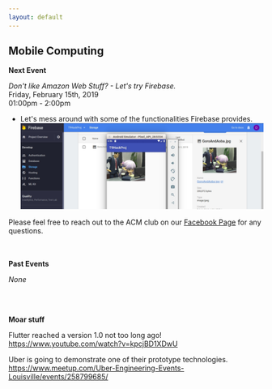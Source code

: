 ```yaml
---
layout: default
---
```

## Mobile Computing
**Next Event**

*Don't like Amazon Web Stuff? - Let's try Firebase.*<br>
Friday, February 15th, 2019 <br>
01:00pm - 2:00pm
<br>

   * Let's mess around with some of the functionalities Firebase provides.
    ![Alt text](./2019_Feb_SIG.jpg?raw=true "Lonely Gourment and Firebase")

Please feel free to reach out to the ACM club on our [Facebook Page](https://www.facebook.com/MSUDenverACM/) for any questions.
<br>
<br>
<br>

**Past Events**

*None*

<br>
<br>

**Moar stuff**

Flutter reached a version 1.0 not too long ago!
<https://www.youtube.com/watch?v=kpcjBD1XDwU>

Uber is going to demonstrate one of their prototype technologies.
<https://www.meetup.com/Uber-Engineering-Events-Louisville/events/258799685/>
